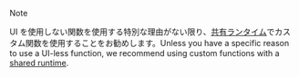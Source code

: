 >[!NOTE]
> <span data-ttu-id="c0f8a-101">UI を使用しない関数を使用する特別な理由がない限り、[共有ランタイム](../excel/configure-your-add-in-to-use-a-shared-runtime.md)でカスタム関数を使用することをお勧めします。</span><span class="sxs-lookup"><span data-stu-id="c0f8a-101">Unless you have a specific reason to use a UI-less function, we recommend using custom functions with a [shared runtime](../excel/configure-your-add-in-to-use-a-shared-runtime.md).</span></span>